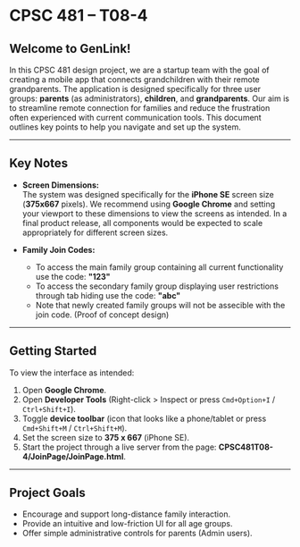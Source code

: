 # CPSC 481 – T08-4

## Welcome to **GenLink!**

In this CPSC 481 design project, we are a startup team with the goal of creating a mobile app that connects grandchildren with their remote grandparents. The application is designed specifically for three user groups: **parents** (as administrators), **children**, and **grandparents**. Our aim is to streamline remote connection for families and reduce the frustration often experienced with current communication tools. This document outlines key points to help you navigate and set up the system.

---

## Key Notes

- **Screen Dimensions:**  
  The system was designed specifically for the **iPhone SE** screen size (**375x667** pixels). We recommend using **Google Chrome** and setting your viewport to these dimensions to view the screens as intended. In a final product release, all components would be expected to scale appropriately for different screen sizes.

- **Family Join Codes:**
  - To access the main family group containing all current functionality use the code: **"123"**
  - To access the secondary family group displaying user restrictions through tab hiding use the code: **"abc"**
  - Note that newly created family groups will not be assecible with the join code. (Proof of concept design)

---

## Getting Started

To view the interface as intended:

1. Open **Google Chrome**.
2. Open **Developer Tools** (Right-click > Inspect or press `Cmd+Option+I` / `Ctrl+Shift+I`).
3. Toggle **device toolbar** (icon that looks like a phone/tablet or press `Cmd+Shift+M` / `Ctrl+Shift+M`).
4. Set the screen size to **375 x 667** (iPhone SE).
5. Start the project through a live server from the page: **CPSC481T08-4/JoinPage/JoinPage.html**.

---

## Project Goals

- Encourage and support long-distance family interaction.
- Provide an intuitive and low-friction UI for all age groups.
- Offer simple administrative controls for parents (Admin users).

